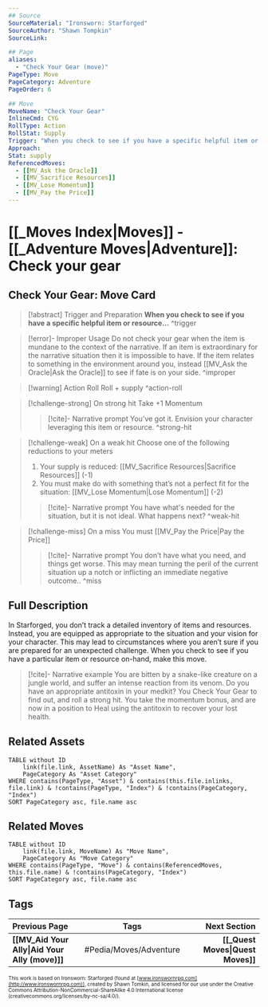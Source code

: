 ```yaml
---
## Source
SourceMaterial: "Ironsworn: Starforged"
SourceAuthor: "Shawn Tompkin"
SourceLink: 

## Page
aliases:
  - "Check Your Gear (move)"
PageType: Move
PageCategory: Adventure
PageOrder: 6

## Move
MoveName: "Check Your Gear"
InlineCmd: CYG
RollType: Action
RollStat: Supply
Trigger: "When you check to see if you have a specific helpful item or resource"
Approach:
Stat: supply
ReferencedMoves: 
  - [[MV_Ask the Oracle]]
  - [[MV_Sacrifice Resources]]
  - [[MV_Lose Momentum]]
  - [[MV_Pay the Price]]
---
```

# [[_Moves Index|Moves]] - [[_Adventure Moves|Adventure]]: Check your gear
## Check Your Gear: Move Card
>[!abstract]  Trigger and Preparation
>**When you check to see if you have a specific helpful item or resource...** ^trigger

> [!error]- Improper Usage
> Do not check your gear when the item is mundane to the context of the narrative.  If an item is extraordinary for the narrative situation then it is impossible to have.  If the item relates to something in the environment around you, instead [[MV_Ask the Oracle|Ask the Oracle]] to see if fate is on your side. ^improper

> [!warning] Action Roll
> Roll + supply ^action-roll

> [!challenge-strong] On strong hit
> Take +1 Momentum
> >[!cite]- Narrative prompt
> >You’ve got it. Envision your character leveraging this item or resource. ^strong-hit

> [!challenge-weak] On a weak hit
> Choose one of the following reductions to your meters
> 1. Your supply is reduced: [[MV_Sacrifice Resources|Sacrifice Resources]] (-1)
> 2. You must make do with something that’s not a perfect fit for the situation: [[MV_Lose Momentum|Lose Momentum]] (-2)
> >[!cite]- Narrative prompt
> >You have what's needed for the situation, but it is not ideal.  What happens next? ^weak-hit

> [!challenge-miss] On a miss
> You must [[MV_Pay the Price|Pay the Price]]
> >[!cite]- Narrative prompt
> >You don’t have what you need, and things get worse.
> >This may mean turning the peril of the current situation up a notch or inflicting an immediate negative outcome..  ^miss

## Full Description
In Starforged, you don’t track a detailed inventory of items and resources. Instead, you are equipped as appropriate to the situation and your vision for your character. This may lead to circumstances where you aren’t sure if you are prepared for an unexpected challenge. When you check to see if you have a particular item or resource on-hand, make this move. 

> [!cite]- Narrative example
> You are bitten by a snake-like creature on a jungle world, and suffer an intense reaction from its venom. Do you have an appropriate antitoxin in your medkit? You Check Your Gear to find out, and roll a strong hit. You take the momentum bonus, and are now in a position to Heal using the antitoxin to recover your lost health. 

## Related Assets
```dataview
TABLE without ID
	link(file.link, AssetName) As "Asset Name",
	PageCategory As "Asset Category"
WHERE contains(PageType, "Asset") & contains(this.file.inlinks, file.link) & !contains(PageType, "Index") & !contains(PageCategory, "Index")
SORT PageCategory asc, file.name asc
```

## Related Moves
```dataview
TABLE without ID
	link(file.link, MoveName) As "Move Name",
	PageCategory As "Move Category"
WHERE contains(PageType, "Move") & contains(ReferencedMoves, this.file.name) & !contains(PageCategory, "Index")
SORT PageCategory asc, file.name asc
```

## Tags
| Previous Page | Tags | Next Section |
|:--- |:---:| ---:|
| **[[MV_Aid Your Ally\|Aid Your Ally (move)]]** | #Pedia/Moves/Adventure  | **[[_Quest Moves\|Quest Moves]]** |

<font size=-2>This work is based on Ironsworn: Starforged (found at [www.ironswornrpg.com](http://www.ironswornrpg.com)), created by Shawn Tomkin, and licensed for our use under the Creative Commons Attribution-NonCommercial-ShareAlike 4.0 International license  (creativecommons.org/licenses/by-nc-sa/4.0/).</font>
